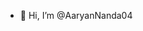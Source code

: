 - 👋 Hi, I’m @AaryanNanda04
<!---
AaryanNanda04/AaryanNanda04 is a ✨ special ✨ repository because its `README.md` (this file) appears on your GitHub profile.
You can click the Preview link to take a look at your changes.
--->
